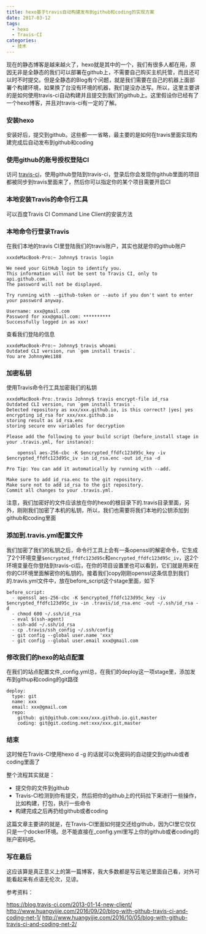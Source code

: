```yaml
---
title: hexo基于travis自动构建发布到github和coding的实现方案
date: 2017-03-12
tags:
  - hexo
  - Travis-CI
categories:
  - 技术
---
```

现在的静态博客是越来越火了，hexo就是其中的一个，我们有很多人都在用，原因无非是全静态的我们可以部署在github上，不需要自己购买主机托管，而且还可以时不时提交。但是全静态的Blog有个问题，就是我们需要在自己的机器上面部署个构建环境，如果换了台没有环境的机器，我们是没办法写。所以，这里主要讲的是如何使用travis-ci自动构建并且提交到我们的github上。这里假设你已经有了一个hexo博客，并且对travis-ci有一定的了解。
<!--more-->

### 安装hexo
安装好后，提交到github。这些都一一省略，最主要的是如何在travis里面实现构建完成后自动发布到github和coding

### 使用github的账号授权登陆CI
访问 [travis-ci](https://travis-ci.org)，使用github登陆到travis-ci，登录后你会发现你github里面的项目都被同步到travis里面来了，然后你可以指定你的某个项目需要开启CI

### 本地安装Travis的命令行工具
可以百度Travis CI Command Line Client的安装方法

### 本地命令行登录Travis
在我们本地的travis CI里登陆我们的travis账户，其实也就是你的github账户

```
xxxdeMacBook-Pro:~ Johnny$ travis login 

We need your GitHub login to identify you.
This information will not be sent to Travis CI, only to api.github.com.
The password will not be displayed.

Try running with --github-token or --auto if you don't want to enter your password anyway.

Username: xxx@gmail.com
Password for xxx@gmail.com: **********
Successfully logged in as xxx!
```

查看我们登陆的信息

```
xxxdeMacBook-Pro:~ Johnny$ travis whoami
Outdated CLI version, run `gem install travis`.
You are JohnnyWei188
```

### 加密私钥
使用Travis命令行工具加密我们的私钥

```
xxxdeMacBook-Pro:.travis Johnny$ travis encrypt-file id_rsa 
Outdated CLI version, run `gem install travis`.
Detected repository as xxx/xxx.github.io, is this correct? |yes| yes
encrypting id_rsa for xxx/xxx.github.io
storing result as id_rsa.enc
storing secure env variables for decryption

Please add the following to your build script (before_install stage in your .travis.yml, for instance):

    openssl aes-256-cbc -K $encrypted_ffdfc123d95c_key -iv $encrypted_ffdfc123d95c_iv -in id_rsa.enc -out id_rsa -d

Pro Tip: You can add it automatically by running with --add.

Make sure to add id_rsa.enc to the git repository.
Make sure not to add id_rsa to the git repository.
Commit all changes to your .travis.yml.

```
注意，我们加密好的文件应该放在你的hexo的根目录下的.travis目录里面，另外，刚刚我们加密了本机的私钥，所以，我们也需要将我们本地的公钥添加到github和coding里面

### 添加到.travis.yml配置文件 
我们加密了我们的私钥之后，命令行工具上会有一条openssl的解密命令，它生成了2个环境变量`$encrypted_ffdfc123d95c`和`encrypted_ffdfc123d95c_iv`，这2个环境变量在你登陆到travis-ci后，在你的项目设置里也可以看到，它们就是用来在你的CI环境里面解密你的私钥的。接着我们copy刚刚openssl这条信息到我们的.travis.yml文件中，放在before_script这个stage里面，如下

```
before_script:
  - openssl aes-256-cbc -K $encrypted_ffdfc123d95c_key -iv $encrypted_ffdfc123d95c_iv -in .travis/id_rsa.enc -out ~/.ssh/id_rsa -d
  - chmod 600 ~/.ssh/id_rsa
  - eval $(ssh-agent)
  - ssh-add ~/.ssh/id_rsa
  - cp .travis/ssh_config ~/.ssh/config
  - git config --global user.name 'xxx'
  - git config --global user.email xxx@gmail.com
```
### 修改我们的hexo的站点配置
在我们的站点配置文件_config.yml总，在我们的deploy这一项stage里，添加发布到githup和coding的git路径

```
deploy:
  type: git
  name: xxx
  email: xxx@gmail.com
  repo: 
    github: git@github.com:xxx/xxx.github.io.git,master
    coding: git@git.coding.net:xxx/xxx.git,master

```

### 结束
这时候在Travis-CI使用hexo d -g 的话就可以免密码的自动提交到github或者coding里面了

整个流程其实就是：

* 提交你的文件到github
* Travis-CI检测到你有提交，然后把你的github上的代码拉下来进行一些操作，比如构建，打包，执行一些命令
* 构建完成之后再扔给github或者coding

这篇文章主要讲的就是，在Travis-CI里面如何提交还给github，因为CI里它仅仅只是一个docker环境。总不能直接在_config.yml里写上你的github或者coding的账户密码吧。

### 写在最后
这应该算是真正意义上的第一篇博客，我大多数都是写云笔记里面自己看，对外可能看起来有点语无伦次，见谅。


参考资料：

https://blog.travis-ci.com/2013-01-14-new-client/
http://www.huangyijie.com/2016/09/20/blog-with-github-travis-ci-and-coding-net-1/
http://www.huangyijie.com/2016/10/05/blog-with-github-travis-ci-and-coding-net-2/
